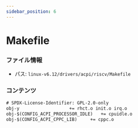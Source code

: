 ```yaml
---
sidebar_position: 6
---
```

# Makefile

### ファイル情報

- パス: `linux-v6.12/drivers/acpi/riscv/Makefile`

### コンテンツ

```txt
# SPDX-License-Identifier: GPL-2.0-only
obj-y					+= rhct.o init.o irq.o
obj-$(CONFIG_ACPI_PROCESSOR_IDLE)	+= cpuidle.o
obj-$(CONFIG_ACPI_CPPC_LIB)		+= cppc.o

```
